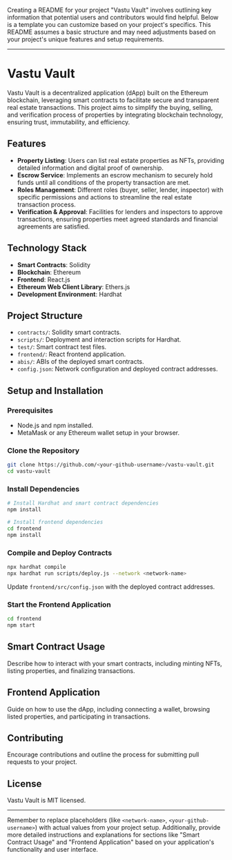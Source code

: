 Creating a README for your project "Vastu Vault" involves outlining key information that potential users and contributors would find helpful. Below is a template you can customize based on your project's specifics. This README assumes a basic structure and may need adjustments based on your project's unique features and setup requirements.

---

# Vastu Vault

Vastu Vault is a decentralized application (dApp) built on the Ethereum blockchain, leveraging smart contracts to facilitate secure and transparent real estate transactions. This project aims to simplify the buying, selling, and verification process of properties by integrating blockchain technology, ensuring trust, immutability, and efficiency.

## Features

- **Property Listing**: Users can list real estate properties as NFTs, providing detailed information and digital proof of ownership.
- **Escrow Service**: Implements an escrow mechanism to securely hold funds until all conditions of the property transaction are met.
- **Roles Management**: Different roles (buyer, seller, lender, inspector) with specific permissions and actions to streamline the real estate transaction process.
- **Verification & Approval**: Facilities for lenders and inspectors to approve transactions, ensuring properties meet agreed standards and financial agreements are satisfied.

## Technology Stack

- **Smart Contracts**: Solidity
- **Blockchain**: Ethereum
- **Frontend**: React.js
- **Ethereum Web Client Library**: Ethers.js
- **Development Environment**: Hardhat

## Project Structure

- `contracts/`: Solidity smart contracts.
- `scripts/`: Deployment and interaction scripts for Hardhat.
- `test/`: Smart contract test files.
- `frontend/`: React frontend application.
- `abis/`: ABIs of the deployed smart contracts.
- `config.json`: Network configuration and deployed contract addresses.

## Setup and Installation

### Prerequisites

- Node.js and npm installed.
- MetaMask or any Ethereum wallet setup in your browser.

### Clone the Repository

```bash
git clone https://github.com/<your-github-username>/vastu-vault.git
cd vastu-vault
```

### Install Dependencies

```bash
# Install Hardhat and smart contract dependencies
npm install

# Install frontend dependencies
cd frontend
npm install
```

### Compile and Deploy Contracts

```bash
npx hardhat compile
npx hardhat run scripts/deploy.js --network <network-name>
```

Update `frontend/src/config.json` with the deployed contract addresses.

### Start the Frontend Application

```bash
cd frontend
npm start
```

## Smart Contract Usage

Describe how to interact with your smart contracts, including minting NFTs, listing properties, and finalizing transactions.

## Frontend Application

Guide on how to use the dApp, including connecting a wallet, browsing listed properties, and participating in transactions.

## Contributing

Encourage contributions and outline the process for submitting pull requests to your project.

## License

Vastu Vault is MIT licensed.

---

Remember to replace placeholders (like `<network-name>`, `<your-github-username>`) with actual values from your project setup. Additionally, provide more detailed instructions and explanations for sections like "Smart Contract Usage" and "Frontend Application" based on your application's functionality and user interface.
